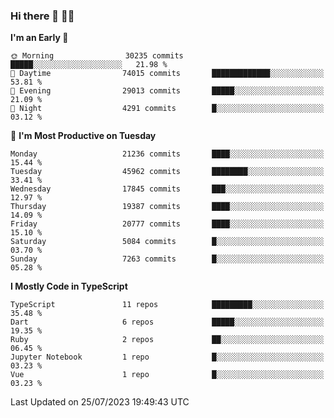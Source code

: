 ### Hi there 👋 🧑‍💻



<!--START_SECTION:waka-->
**I'm an Early 🐤** 

```text
🌞 Morning                30235 commits       █████░░░░░░░░░░░░░░░░░░░░   21.98 % 
🌆 Daytime                74015 commits       █████████████░░░░░░░░░░░░   53.81 % 
🌃 Evening                29013 commits       █████░░░░░░░░░░░░░░░░░░░░   21.09 % 
🌙 Night                  4291 commits        █░░░░░░░░░░░░░░░░░░░░░░░░   03.12 % 
```
📅 **I'm Most Productive on Tuesday** 

```text
Monday                   21236 commits       ████░░░░░░░░░░░░░░░░░░░░░   15.44 % 
Tuesday                  45962 commits       ████████░░░░░░░░░░░░░░░░░   33.41 % 
Wednesday                17845 commits       ███░░░░░░░░░░░░░░░░░░░░░░   12.97 % 
Thursday                 19387 commits       ████░░░░░░░░░░░░░░░░░░░░░   14.09 % 
Friday                   20777 commits       ████░░░░░░░░░░░░░░░░░░░░░   15.10 % 
Saturday                 5084 commits        █░░░░░░░░░░░░░░░░░░░░░░░░   03.70 % 
Sunday                   7263 commits        █░░░░░░░░░░░░░░░░░░░░░░░░   05.28 % 
```


**I Mostly Code in TypeScript** 

```text
TypeScript               11 repos            █████████░░░░░░░░░░░░░░░░   35.48 % 
Dart                     6 repos             █████░░░░░░░░░░░░░░░░░░░░   19.35 % 
Ruby                     2 repos             ██░░░░░░░░░░░░░░░░░░░░░░░   06.45 % 
Jupyter Notebook         1 repo              █░░░░░░░░░░░░░░░░░░░░░░░░   03.23 % 
Vue                      1 repo              █░░░░░░░░░░░░░░░░░░░░░░░░   03.23 % 
```




 Last Updated on 25/07/2023 19:49:43 UTC
<!--END_SECTION:waka-->


